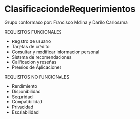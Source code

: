 # ClasificaciondeRequerimientos
Grupo conformado por: Francisco Molina y Danilo Carlosama

REQUISITOS FUNCIONALES

* Registro de usuario
* Tarjetas de crédito
* Consultar y modificar informacion personal
* Sistema de recomendaciones
* Calificacion y reseñas
* Premios de Aplicaciones

REQUISITOS NO FUNCIONALES

* Rendimiento
* Disponibilidad
* Seguridad
* Compatibilidad
* Privacidad
* Escalabilidad
